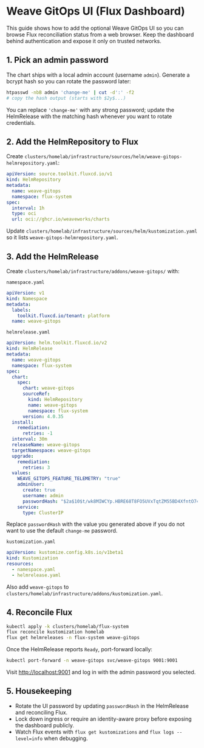 # Weave GitOps UI (Flux Dashboard)

This guide shows how to add the optional Weave GitOps UI so you can browse Flux reconciliation status from a web browser. Keep the dashboard behind authentication and expose it only on trusted networks.

## 1. Pick an admin password

The chart ships with a local admin account (username `admin`). Generate a bcrypt hash so you can rotate the password later:

```bash
htpasswd -nbB admin 'change-me' | cut -d':' -f2
# copy the hash output (starts with $2y$...)
```

You can replace `'change-me'` with any strong password; update the HelmRelease with the matching hash whenever you want to rotate credentials.

## 2. Add the HelmRepository to Flux

Create `clusters/homelab/infrastructure/sources/helm/weave-gitops-helmrepository.yaml`:

```yaml
apiVersion: source.toolkit.fluxcd.io/v1
kind: HelmRepository
metadata:
  name: weave-gitops
  namespace: flux-system
spec:
  interval: 1h
  type: oci
  url: oci://ghcr.io/weaveworks/charts
```

Update `clusters/homelab/infrastructure/sources/helm/kustomization.yaml` so it lists `weave-gitops-helmrepository.yaml`.

## 3. Add the HelmRelease

Create `clusters/homelab/infrastructure/addons/weave-gitops/` with:

`namespace.yaml`
```yaml
apiVersion: v1
kind: Namespace
metadata:
  labels:
    toolkit.fluxcd.io/tenant: platform
  name: weave-gitops
```

`helmrelease.yaml`
```yaml
apiVersion: helm.toolkit.fluxcd.io/v2
kind: HelmRelease
metadata:
  name: weave-gitops
  namespace: flux-system
spec:
  chart:
    spec:
      chart: weave-gitops
      sourceRef:
        kind: HelmRepository
        name: weave-gitops
        namespace: flux-system
      version: 4.0.35
  install:
    remediation:
      retries: -1
  interval: 30m
  releaseName: weave-gitops
  targetNamespace: weave-gitops
  upgrade:
    remediation:
      retries: 3
  values:
    WEAVE_GITOPS_FEATURE_TELEMETRY: "true"
    adminUser:
      create: true
      username: admin
      passwordHash: "$2a$10$t/wk8MIWCYp.HBRE68T8FO5UVxTqtZM55BD4XfntO74WuMQAiqJYm"
    service:
      type: ClusterIP
```

Replace `passwordHash` with the value you generated above if you do not want to use the default `change-me` password.

`kustomization.yaml`
```yaml
apiVersion: kustomize.config.k8s.io/v1beta1
kind: Kustomization
resources:
  - namespace.yaml
  - helmrelease.yaml
```

Also add `weave-gitops` to `clusters/homelab/infrastructure/addons/kustomization.yaml`.

## 4. Reconcile Flux

```bash
kubectl apply -k clusters/homelab/flux-system
flux reconcile kustomization homelab
flux get helmreleases -n flux-system weave-gitops
```

Once the HelmRelease reports `Ready`, port-forward locally:

```bash
kubectl port-forward -n weave-gitops svc/weave-gitops 9001:9001
```

Visit <http://localhost:9001> and log in with the admin password you selected.

## 5. Housekeeping

- Rotate the UI password by updating `passwordHash` in the HelmRelease and reconciling Flux.
- Lock down ingress or require an identity-aware proxy before exposing the dashboard publicly.
- Watch Flux events with `flux get kustomizations` and `flux logs --level=info` when debugging.
